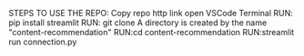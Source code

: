 STEPS TO USE THE REPO:
Copy repo http link
open VSCode Terminal
RUN: pip install streamlit
RUN: git clone <github-repo-link>
A directory is created by the name "content-recommendation"
RUN:cd content-recommendation
RUN:streamlit run connection.py
